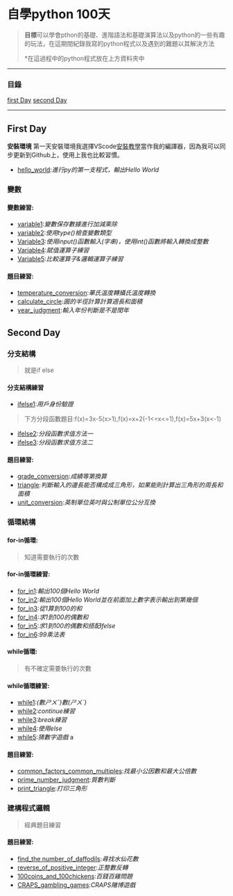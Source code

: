 # 自學python 100天
> **目標**可以學會pthon的基礎、進階語法和基礎演算法以及python的一些有趣的玩法，在這期間紀錄我寫的python程式以及遇到的難題以其解決方法
>
>*在這過程中的python程式放在上方資料夾中
***
### 目錄
[first Day](https://github.com/charlie960906/python-self-study?tab=readme-ov-file#first-day "第一天")
[second Day](https://github.com/charlie960906/python-self-study/tree/main?tab=readme-ov-file#second-day "第二天")
***
## First Day
**安裝環境**
第一天安裝環境我選擇VScode[安裝教學](https://sites.google.com/view/hyjdevelop-charlie960906/%E7%A8%8B%E5%BC%8F%E6%95%99%E5%AD%B8/c/vscode/vscode%E7%92%B0%E5%A2%83%E5%AE%89%E8%A3%9D)當作我的編譯器，因為我可以同步更新到Github上，使用上我也比較習慣。
- [hello_world](https://github.com/charlie960906/python-self-study/blob/main/Day1-15/Day1/hello_world.py):*進行py的第一支程式，輸出Hello World*
### 變數
#### 變數練習:
- [variable1](https://github.com/charlie960906/python-self-study/blob/main/Day1-15/Day1/variable/practise/variable1.py):*變數保存數據進行加減乘除*
- [variable2](https://github.com/charlie960906/python-self-study/blob/main/Day1-15/Day1/variable/practise/variable2.py):*使用type()檢查變數類型*
- [Variable3](https://github.com/charlie960906/python-self-study/blob/main/Day1-15/Day1/variable/practise/variable3.py):*使用input()函數輸入(字串)，使用int()函數將輸入轉換成整數*
- [Variable4](https://github.com/charlie960906/python-self-study/blob/main/Day1-15/Day1/variable/practise/variable4.py):*賦值運算子練習*
- [Variable5](https://github.com/charlie960906/python-self-study/blob/main/Day1-15/Day1/variable/practise/variable5.py):*比較運算子&邏輯運算子練習*
#### 題目練習:
- [temperature_conversion](https://github.com/charlie960906/python-self-study/blob/main/Day1-15/Day1/variable/topic/temperature_conversion.py):*華氏溫度轉攝氏溫度轉換*
- [calculate_circle](https://github.com/charlie960906/python-self-study/blob/main/Day1-15/Day1/variable/topic/calculate_circle.py):*圓的半徑計算計算週長和面積*
- [year_judgment](https://github.com/charlie960906/python-self-study/blob/main/Day1-15/Day1/variable/topic/year_judgment.py):*輸入年份判斷是不是閏年*

## Second Day

### 分支結構
>就是if else
#### 分支結構練習
- [ifelse1](https://github.com/charlie960906/python-self-study/blob/main/Day1-15/Day1/branch_structure/practice/ifelse1.py):*用戶身份驗證*
>下方分段函數題目:f(x)=3x-5(x>1),f(x)=x+2(-1<=x<=1),f(x)=5x+3(x<-1) 
- [ifelse2](https://github.com/charlie960906/python-self-study/blob/main/Day1-15/Day1/branch_structure/practice/ifelse2.py):*分段函數求值方法一*
- [ifelse3](https://github.com/charlie960906/python-self-study/blob/main/Day1-15/Day1/branch_structure/practice/ifelse3.py):*分段函數求值方法二*
#### 題目練習:
- [grade_conversion](https://github.com/charlie960906/python-self-study/blob/main/Day1-15/Day1/branch_structure/topic/grade_conversion.py):*成績等第換算*
- [triangle](https://github.com/charlie960906/python-self-study/blob/main/Day1-15/Day1/branch_structure/topic/triangle.py):*判斷輸入的邊長能否構成成三角形，如果能則計算出三角形的周長和面積*
- [unit_conversion](https://github.com/charlie960906/python-self-study/blob/main/Day1-15/Day1/branch_structure/topic/unit_conversion.py):*英制單位英吋與公制單位公分互換*
### 循環結構
#### for-in循環:
> 知道需要執行的次數
#### for-in循環練習:
- [for_in1](https://github.com/charlie960906/python-self-study/blob/main/Day1-15/Day1/Loop%20structure/practice/for_in1.py):*輸出100個Hello World*
- [for_in2](https://github.com/charlie960906/python-self-study/blob/main/Day1-15/Day1/Loop%20structure/practice/for_in2.py):*輸出100個Hello World並在前面加上數字表示輸出到第幾個*
- [for_in3](https://github.com/charlie960906/python-self-study/blob/main/Day1-15/Day1/Loop%20structure/practice/for_in3.py):*從1算到100的和*
- [for_in4](https://github.com/charlie960906/python-self-study/blob/main/Day1-15/Day1/Loop%20structure/practice/for_in4.py):*求1到100的偶數和*
- [for_in5](https://github.com/charlie960906/python-self-study/blob/main/Day1-15/Day1/Loop%20structure/practice/for_in5.py):*求1到100的偶數和搭配ifelse*
- [for_in6](https://github.com/charlie960906/python-self-study/blob/main/Day1-15/Day1/Loop%20structure/practice/for_in6.py):*99乘法表*
#### while循環:
> 有不確定需要執行的次數
#### while循環練習:
- [while1](https://github.com/charlie960906/python-self-study/blob/main/Day1-15/Day1/Loop%20structure/practice/while1.py):*(數ㄕㄨˇ)數(ㄕㄨˋ)*
- [while2](https://github.com/charlie960906/python-self-study/blob/main/Day1-15/Day1/Loop%20structure/practice/while2.py):*continue練習*
- [while3](https://github.com/charlie960906/python-self-study/blob/main/Day1-15/Day1/Loop%20structure/practice/while3.py):*break練習*
- [while4](https://github.com/charlie960906/python-self-study/blob/main/Day1-15/Day1/Loop%20structure/practice/while4.py):*使用else*
- [while5](https://github.com/charlie960906/python-self-study/blob/main/Day1-15/Day1/Loop%20structure/practice/while5.py):*猜數字遊戲*
a
#### 題目練習:
- [common_factors_common_multiples](https://github.com/charlie960906/python-self-study/blob/main/Day1-15/Day1/Loop%20structure/topic/common_factors_common_multiples.py):*找最小公因數和最大公倍數*
- [prime_number_judgment](https://github.com/charlie960906/python-self-study/blob/main/Day1-15/Day1/Loop%20structure/topic/prime_number_judgment.py):*質數判斷*
- [print_triangle](https://github.com/charlie960906/python-self-study/blob/main/Day1-15/Day1/Loop%20structure/topic/print_triangle.py):*打印三角形*

### 建構程式邏輯
> 經典題目練習
#### 題目練習:

- [find_the number_of_daffodils](https://github.com/charlie960906/python-self-study/blob/main/Day1-15/Day1/construct_program_logic/topic/find_the%20number_of_daffodils.py):*尋找水仙花數*
- [reverse_of_positive_integer](https://github.com/charlie960906/python-self-study/blob/main/Day1-15/Day1/construct_program_logic/topic/reverse_of_positive_integer.py):*正整數反轉*
- [100coins_and_100chickens](https://github.com/charlie960906/python-self-study/blob/main/Day1-15/Day1/construct_program_logic/topic/100coins_and_100chickens.py):*百錢百雞問題*
- [CRAPS_gambling_games](https://github.com/charlie960906/python-self-study/blob/main/Day1-15/Day1/construct_program_logic/topic/CRAPS_gambling_games.py):*CRAPS賭博遊戲*
